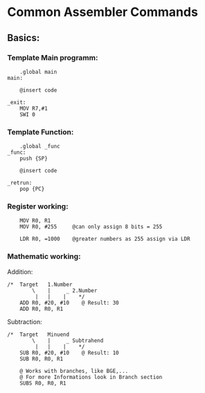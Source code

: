 # Common Assembler Commands

## Basics:

### Template Main programm:

```assembly
    .global main
main:

    @insert code

_exit:
    MOV R7,#1
    SWI 0
```

### Template Function:

```assembly
    .global _func
_func:
    push {SP}

    @insert code

_retrun:
    pop {PC}
```



### Register working:

```assembly
    MOV R0, R1
    MOV R0, #255     @can only assign 8 bits = 255

    LDR R0, =1000    @greater numbers as 255 assign via LDR
```

### Mathematic working:

Addition:
```assembly
/*  Target   1.Number
        \    |     _ 2.Number
         |   |    |    */
    ADD R0, #20, #10    @ Result: 30
    ADD R0, R0, R1
```

Subtraction:
```assembly
/*  Target   Minuend
        \    |     _ Subtrahend
         |   |    |    */
    SUB R0, #20, #10    @ Result: 10
    SUB R0, R0, R1

    @ Works with branches, like BGE,...
    @ For more Informations look in Branch section
    SUBS R0, R0, R1
```

